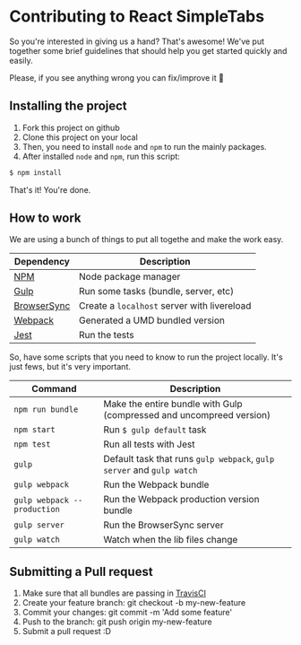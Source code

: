 # Contributing to React SimpleTabs

So you're interested in giving us a hand? That's awesome! We've put together some brief guidelines that should help you get started quickly and easily.

Please, if you see anything wrong you can fix/improve it :ghost:

## Installing the project

1. Fork this project on github
1. Clone this project on your local
1. Then, you need to install `node` and `npm` to run the mainly packages.
1. After installed `node` and `npm`, run this script:

```bash
$ npm install
```

That's it! You're done.

## How to work

We are using a bunch of things to put all togethe and make the work easy.

Dependency | Description
---------- | -----------
[NPM](http://npmjs.org) | Node package manager
[Gulp](http://gulpjs.com/) | Run some tasks (bundle, server, etc)
[BrowserSync](http://www.browsersync.io/) | Create a `localhost` server with livereload
[Webpack](http://www.browsersync.io/) | Generated a UMD bundled version
[Jest]([Jest](http://facebook.github.io/jest/)) | Run the tests

So, have some scripts that you need to know to run the project locally. It's just fews, but it's very important.

Command | Description
------- | -----------
`npm run bundle` | Make the entire bundle with Gulp (compressed and uncompreed version)
`npm start` | Run `$ gulp default` task
`npm test` | Run all tests with Jest
`gulp` | Default task that runs `gulp webpack`, `gulp server` and `gulp watch`
`gulp webpack` | Run the Webpack bundle
`gulp webpack --production` | Run the Webpack production version bundle 
`gulp server` | Run the BrowserSync server
`gulp watch` | Watch when the lib files change

## Submitting a Pull request

1. Make sure that all bundles are passing in [TravisCI](https://travis-ci.org/pedronauck/react-simpletabs)
1. Create your feature branch: git checkout -b my-new-feature
1. Commit your changes: git commit -m 'Add some feature'
1. Push to the branch: git push origin my-new-feature
1. Submit a pull request :D
